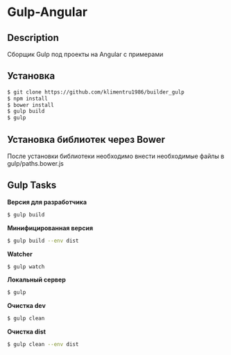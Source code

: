 # Gulp-Angular

## Description

Сборщик Gulp под проекты на Angular с примерами

## Установка

```sh
$ git clone https://github.com/klimentru1986/builder_gulp
$ npm install
$ bower install
$ gulp build
$ gulp
```

## Установка библиотек через Bower

После установки библиотеки необходимо внести необходимые файлы в gulp/paths.bower.js

## Gulp Tasks

 **Версия для разработчика**

```sh
$ gulp build
```

**Минифицированная версия**

```sh
$ gulp build --env dist
```

**Watcher**

```sh
$ gulp watch
```

**Локальный сервер**

```sh
$ gulp
```

**Очистка dev**

```sh
$ gulp clean
```

**Очистка dist**

```sh
$ gulp clean --env dist
```

